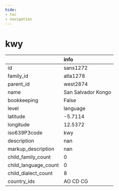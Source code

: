 ```yaml
---
hide:
- toc
- navigation
---
```

# kwy
|                      | info               |
|:---------------------|:-------------------|
| id                   | sans1272           |
| family_id            | atla1278           |
| parent_id            | west2874           |
| name                 | San Salvador Kongo |
| bookkeeping          | False              |
| level                | language           |
| latitude             | -5.7114            |
| longitude            | 12.5372            |
| iso639P3code         | kwy                |
| description          | nan                |
| markup_description   | nan                |
| child_family_count   | 0                  |
| child_language_count | 0                  |
| child_dialect_count  | 8                  |
| country_ids          | AO CD CG           |